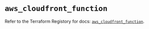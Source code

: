 # `aws_cloudfront_function`

Refer to the Terraform Registory for docs: [`aws_cloudfront_function`](https://registry.terraform.io/providers/hashicorp/aws/5.14.0/docs/resources/cloudfront_function).
